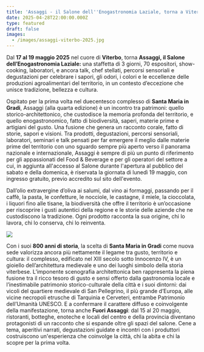 ```yaml
---
title: 'Assaggi - il Salone dell''Enogastronomia Laziale, torna a Viterbo il 17 maggio'
date: 2025-04-28T22:00:00.000Z
type: featured
draft: false
images:
  - /images/assaggi-viterbo-2025.jpg
---
```


Dal **17 al 19 maggio 2025** nel cuore di **Viterbo**, torna **Assaggi, il Salone dell’Enogastronomia Laziale:** una staffetta di 3 giorni, 70 espositori, show-cooking, laboratori, e ancora talk, chef stellati, percorsi sensoriali e degustazioni per celebrare i sapori, gli odori, i colori e le eccellenze delle produzioni agroalimentari del territorio, in un contesto d’eccezione che unisce tradizione, bellezza e cultura.

Ospitato per la prima volta nel duecentesco complesso di **Santa Maria in Gradi**, Assaggi (alla quarta edizione) è un incontro tra patrimoni: quello storico-architettonico, che custodisce la memoria profonda del territorio, e quello enogastronomico, fatto di biodiversità, saperi, materie prime e artigiani del gusto. Una fusione che genera un racconto corale, fatto di storie, sapori e visioni. Tra prodotti, degustazioni, percorsi sensoriali, laboratori, seminari e talk pensati per far emergere il meglio dalle materie prime del territorio con uno sguardo sempre più aperto verso il panorama nazionale e internazionale, Assaggi è sempre di più un punto di riferimento per gli appassionati del Food & Beverage e per gli operatori del settore a cui, in aggiunta all'accesso al Salone durante l'apertura al pubblico del sabato e della domenica, è riservata la giornata di lunedì 19 maggio, con ingresso gratuito, previo accredito sul sito dell'evento.

Dall’olio extravergine d’oliva ai salumi, dal vino ai formaggi, passando per il caffè, la pasta, le confetture, le nocciole, le castagne, il miele, la cioccolata, i liquori fino alle tisane, la biodiversità che offre il territorio è un’occasione per riscoprire i gusti autentici della regione e le storie delle aziende che ne custodiscono la tradizione. Ogni prodotto racconta la sua origine, chi lo lavora, chi lo conserva, chi lo reinventa. 

![](/images/assaggi-viterbo.jpg)

Con i suoi **800 anni di storia**, la scelta di **Santa Maria in Gradi** come nuova sede valorizza ancora più nettamente il legame tra gusto, territorio e cultura: il complesso, edificato nel XIII secolo sotto Innocenzo IV, è un gioiello dell’architettura medievale e uno dei luoghi simbolo della storia viterbese. L’imponente scenografia architettonica ben rappresenta la piena fusione tra il ricco tesoro di gusto e sensi offerto dalla gastronomia locale e l’inestimabile patrimonio storico-culturale della città e i suoi dintorni: dai vicoli del quartiere medievale di San Pellegrino, il più grande d’Europa, alle vicine necropoli etrusche di Tarquinia e Cerveteri, entrambe Patrimonio dell’Umanità UNESCO. E a confermare il carattere diffuso e coinvolgente della manifestazione, torna anche **Fuori Assaggi**: dal 15 al 20 maggio, ristoranti, botteghe, enoteche e locali del centro e della provincia diventano protagonisti di un racconto che si espande oltre gli spazi del salone. Cene a tema, aperitivi narrati, degustazioni guidate e incontri con i produttori costruiscono un'esperienza che coinvolge la città, chi la abita e chi la scopre per la prima volta.
